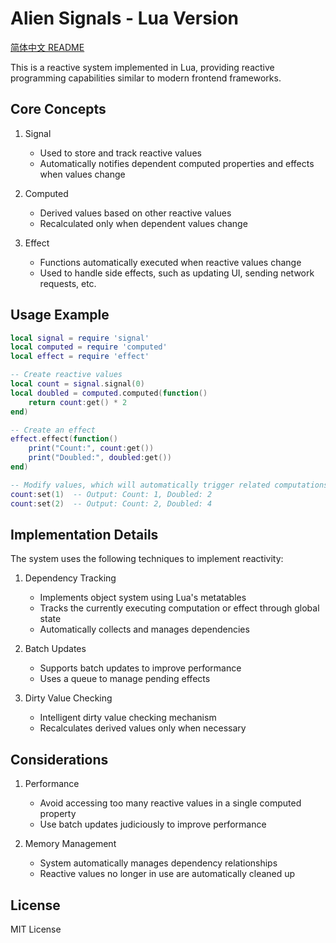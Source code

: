 # Alien Signals - Lua Version

[简体中文 README](README.md)

This is a reactive system implemented in Lua, providing reactive programming capabilities similar to modern frontend frameworks.

## Core Concepts

1. Signal
   - Used to store and track reactive values
   - Automatically notifies dependent computed properties and effects when values change

2. Computed
   - Derived values based on other reactive values
   - Recalculated only when dependent values change

3. Effect
   - Functions automatically executed when reactive values change
   - Used to handle side effects, such as updating UI, sending network requests, etc.

## Usage Example

```lua
local signal = require 'signal'
local computed = require 'computed'
local effect = require 'effect'

-- Create reactive values
local count = signal.signal(0)
local doubled = computed.computed(function()
    return count:get() * 2
end)

-- Create an effect
effect.effect(function()
    print("Count:", count:get())
    print("Doubled:", doubled:get())
end)

-- Modify values, which will automatically trigger related computations and effects
count:set(1)  -- Output: Count: 1, Doubled: 2
count:set(2)  -- Output: Count: 2, Doubled: 4
```

## Implementation Details

The system uses the following techniques to implement reactivity:

1. Dependency Tracking
   - Implements object system using Lua's metatables
   - Tracks the currently executing computation or effect through global state
   - Automatically collects and manages dependencies

2. Batch Updates
   - Supports batch updates to improve performance
   - Uses a queue to manage pending effects

3. Dirty Value Checking
   - Intelligent dirty value checking mechanism
   - Recalculates derived values only when necessary

## Considerations

1. Performance
   - Avoid accessing too many reactive values in a single computed property
   - Use batch updates judiciously to improve performance

2. Memory Management
   - System automatically manages dependency relationships
   - Reactive values no longer in use are automatically cleaned up

## License

MIT License

